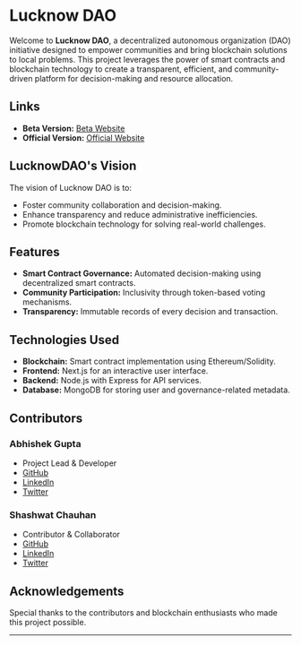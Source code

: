 # Lucknow DAO

Welcome to **Lucknow DAO**, a decentralized autonomous organization (DAO) initiative designed to empower communities and bring blockchain solutions to local problems. This project leverages the power of smart contracts and blockchain technology to create a transparent, efficient, and community-driven platform for decision-making and resource allocation.

## Links
- **Beta Version:** [Beta Website](https://lucknowdao.netlify.app/)  
- **Official Version:** [Official Website](https://lucknowdao.site/)
## LucknowDAO's Vision

The vision of Lucknow DAO is to:

- Foster community collaboration and decision-making.
- Enhance transparency and reduce administrative inefficiencies.
- Promote blockchain technology for solving real-world challenges.

## Features

- **Smart Contract Governance:** Automated decision-making using decentralized smart contracts.
- **Community Participation:** Inclusivity through token-based voting mechanisms.
- **Transparency:** Immutable records of every decision and transaction.

## Technologies Used

- **Blockchain:** Smart contract implementation using Ethereum/Solidity.
- **Frontend:** Next.js for an interactive user interface.
- **Backend:** Node.js with Express for API services.
- **Database:** MongoDB for storing user and governance-related metadata.

## Contributors

### **Abhishek Gupta**

- Project Lead & Developer
- [GitHub](https://github.com/Abhishekgupta0703)
- [LinkedIn](https://www.linkedin.com/in/abhishekgupta0703)
- [Twitter](https://twitter.com/ErAbhishek77)

### **Shashwat Chauhan**

- Contributor & Collaborator
- [GitHub](https://github.com/shashwat2002)
- [LinkedIn](https://www.linkedin.com/in/shshwt)
- [Twitter](https://twitter.com/shashwat_web3)

## Acknowledgements

Special thanks to the contributors and blockchain enthusiasts who made this project possible.

---

